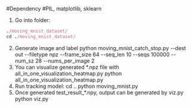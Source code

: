#Dependency 
#PIL, matplotlib, sklearn

1. Go into folder:
```ruby
./moving_mnist_dataset/
cd ./moving_mnist_dataset/
```
2. Generate image and label
python moving_mnist_catch_stop.py --dest out --filetype npz --frame_size 64 --seq_len 10 --seqs 100000 --num_sz 28 --nums_per_image 2
3. You can visualize generated *.npz file with all_in_one_visualization_heatmap.py
python all_in_one_visualization_heatmap.py
4. Run tracking model:
 cd ..
 python moving_mnist.py
5. Once generated test_result_*.npy, output can be generated by viz.py 
python viz.py
